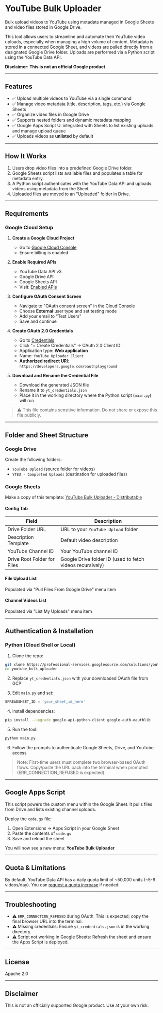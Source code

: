 <!--
Copyright 2024 Google LLC

Licensed under the Apache License, Version 2.0 (the "License");
you may not use this file except in compliance with the License.
You may obtain a copy of the License at

      https://www.apache.org/licenses/LICENSE-2.0

Unless required by applicable law or agreed to in writing, software
distributed under the License is distributed on an "AS IS" BASIS,
WITHOUT WARRANTIES OR CONDITIONS OF ANY KIND, either express or implied.
See the License for the specific language governing permissions and
limitations under the License.
-->

# YouTube Bulk Uploader

Bulk upload videos to YouTube using metadata managed in Google Sheets and video files stored in Google Drive.

This tool allows users to streamline and automate their YouTube video uploads, especially when managing a high volume of content. Metadata is stored in a connected Google Sheet, and videos are pulled directly from a designated Google Drive folder. Uploads are performed via a Python script using the YouTube Data API.

**Disclaimer: This is not an official Google product.**

---

## Features

- ✅ Upload multiple videos to YouTube via a single command
- ✅ Manage video metadata (title, description, tags, etc.) via Google Sheets
- ✅ Organize video files in Google Drive
- ✅ Supports nested folders and dynamic metadata mapping
- ✅ Google Apps Script UI integrated with Sheets to list existing uploads and manage upload queue
- ✅ Uploads videos as **unlisted** by default

---

## How It Works

1. Users drop video files into a predefined Google Drive folder.
2. Google Sheets script lists available files and populates a table for metadata entry.
3. A Python script authenticates with the YouTube Data API and uploads videos using metadata from the Sheet.
4. Uploaded files are moved to an "Uploaded" folder in Drive.

---

## Requirements

### Google Cloud Setup

1. **Create a Google Cloud Project**
   - Go to [Google Cloud Console](https://console.cloud.google.com/)
   - Ensure billing is enabled

2. **Enable Required APIs**
   - YouTube Data API v3
   - Google Drive API
   - Google Sheets API
   - Visit: [Enabled APIs](https://console.developers.google.com/apis/enabled)

3. **Configure OAuth Consent Screen**
   - Navigate to "OAuth consent screen" in the Cloud Console
   - Choose **External** user type and set testing mode
   - Add your email to "Test Users"
   - Save and continue

4. **Create OAuth 2.0 Credentials**
   - Go to [Credentials](https://console.developers.google.com/apis/credentials)
   - Click "+ Create Credentials" → OAuth 2.0 Client ID
   - Application type: **Web application**
   - Name: `YouTube Uploader Client`
   - **Authorized redirect URI**: `https://developers.google.com/oauthplayground`

5. **Download and Rename the Credential File**
   - Download the generated JSON file
   - Rename it to `yt_credentials.json`
   - Place it in the working directory where the Python script (`main.py`) will run

> ⚠️ This file contains sensitive information. Do not share or expose this file publicly.

---

## Folder and Sheet Structure

### Google Drive

Create the following folders:

- `YouTube Upload` (source folder for videos)
- `YTBU - Completed Uploads` (destination for uploaded files)

### Google Sheets

Make a copy of this template: [YouTube Bulk Uploader - Distributable](https://docs.google.com/spreadsheets/d/1C2hdQOw6u8nOY3VxwS8_RmwmQZksqJcKBj4XnAwLjD4/edit)

#### Config Tab

| Field                        | Description                                                      |
|-----------------------------|------------------------------------------------------------------|
| Drive Folder URL            | URL to your `YouTube Upload` folder                              |
| Description Template        | Default video description                                         |
| YouTube Channel ID          | Your YouTube channel ID                                           |
| Drive Root Folder for Files | Google Drive folder ID (used to fetch videos recursively)         |

#### File Upload List
Populated via "Pull Files From Google Drive" menu item

#### Channel Videos List
Populated via "List My Uploads" menu item

---

## Authentication & Installation

### Python (Cloud Shell or Local)

1. Clone the repo:
```bash
git clone https://professional-services.googlesource.com/solutions/youtube_bulk_uploader
cd youtube_bulk_uploader
```

2. Replace `yt_credentials.json` with your downloaded OAuth file from GCP

3. Edit `main.py` and set:
```python
SPREADSHEET_ID = 'your_sheet_id_here'
```

4. Install dependencies:
```bash
pip install --upgrade google-api-python-client google-auth-oauthlib
```

5. Run the tool:
```bash
python main.py
```

6. Follow the prompts to authenticate Google Sheets, Drive, and YouTube access

> Note: First-time users must complete two browser-based OAuth flows. Copy/paste the URL back into the terminal when prompted (ERR_CONNECTION_REFUSED is expected).

---

## Google Apps Script

This script powers the custom menu within the Google Sheet. It pulls files from Drive and lists existing channel uploads.

Deploy the `code.gs` file:
1. Open Extensions → Apps Script in your Google Sheet
2. Paste the contents of `code.gs`
3. Save and reload the sheet

You will now see a new menu: **YouTube Bulk Uploader**

---

## Quota & Limitations

By default, YouTube Data API has a daily quota limit of ~50,000 units (~5-6 videos/day). You can [request a quota increase](https://developers.google.com/youtube/v3/determine_quota_cost) if needed.

---

## Troubleshooting

- ⚠️ `ERR_CONNECTION_REFUSED` during OAuth: This is expected; copy the final browser URL into the terminal.
- ⚠️ Missing credentials: Ensure `yt_credentials.json` is in the working directory.
- ⚠️ Script not working in Google Sheets: Refresh the sheet and ensure the Apps Script is deployed.

---

## License

Apache 2.0

---

## Disclaimer

This is not an officially supported Google product. Use at your own risk.